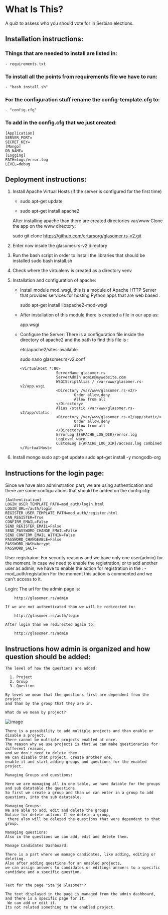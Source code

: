 # What Is This?

A quiz to assess who you should vote for in Serbian elections.

## Installation instructions:

### Things that are needed to install are listed in:

    - requirements.txt

### To install all the points from requirements file we have to run:

    - "bash install.sh"

### For the configuration stuff rename the config-template.cfg to:

    - "config.cfg"
    
### To add in the config.cfg that we just created:


    [Application]
    SERVER_PORT=
    SECRET_KEY=
    [Mongo]
    DB_NAME=
    [Logging]
    PATH=logs/error.log
    LEVEL=debug

## Deployment instructions:

1. Install Apache Virtual Hosts (if the server is configured for the first time)
   - sudo apt-get update

   - sudo apt-get install apache2

    After installing apache than there are created directories var/www
    Clone the app on the www directory:

    sudo git clone https://github.com/crtarsorg/glasomer.rs-v2.git

2. Enter now inside the glasomer.rs-v2 directory
3. Run the bash script in order to install the libraries that should be installed
       sudo bash install.sh

4. Check where the virtualenv is created as a directory venv

5. Installation and configuration of apache:

    - Install module mod_wsgi,
    this is a module of Apache HTTP Server that provides services for hosting Python apps that are web based .

        sudo apt-get install libapache2-mod-wsgi

    - After installation of this module there is created a file in our app as:

      app.wsgi

    - Configure the Server:
      There is a configuration file inside the directory of apache2 and the path to find this file is :

        etc/apache2/sites-available

        sudo nano glasomer.rs-v2.conf

          <VirtualHost *:80>
                          ServerName glasomer.rs
                          ServerAdmin admin@mywebsite.com
                          WSGIScriptAlias / /var/www/glasomer.rs-v2/app.wsgi
                          <Directory /var/www/glasomer.rs-v2/>
                                  Order allow,deny
                                  Allow from all
                          </Directory>
                          Alias /static /var/www/glasomer.rs-v2/app/static
                          <Directory /var/www/glasomer.rs-v2/app/static/>
                                  Order allow,deny
                                  Allow from all
                          </Directory>
                          ErrorLog ${APACHE_LOG_DIR}/error.log
                          LogLevel warn
                          CustomLog ${APACHE_LOG_DIR}/access.log combined
          </VirtualHost>

7. Install mongo
      sudo apt-get update
      sudo apt-get install -y mongodb-org

## Instructions for the login page:

Since we have also adminstration part,
 we are using authentication and there are some configurations that should be added on the config.cfg:

    [Authentication]
    LOGIN_USER_TEMPLATE_PATH=mod_auth/login.html
    LOGIN_URL=/auth/login
    REGISTER_USER_TEMPLATE_PATH=mod_auth/register.html
    CAN_REGISTER=True
    CONFIRM_EMAIL=False
    SEND_REGISTER_EMAIL=False
    SEND_PASSWORD_CHANGE_EMAIL=False
    SEND_CONFIRM_EMAIL_WITHIN=False
    PASSWORD_CHANGEABLE=False
    PASSWORD_HASH=bcrypt
    PASSWORD_SALT=

User registraion:
    For security reasons and we have only one user(admin) for the moment.
    In case we need to enable the registration, or to add another user as admin,
     we have to enable the action for registration in the :
        - mod_auth/registation
    For the moment this action is commented and we can't access to it.

Login:
    The url for the admin page is:

        http://glasomer.rs/admin

    If we are not authenticated than we will be redirected to:

        http://glasomer.rs/auth/login

    After login than we redirected again to:

        http://glasomer.rs/admin

## Instructions how admin is organized and how question should be added:

    The level of how the questions are added:

      1. Project
      2. Group
      3. Question

    By level we mean that the questions first are dependent from the project
    and than by the group that they are in.

    What do we mean by project? 
   
   ![image](https://cloud.githubusercontent.com/assets/3279668/24561369/c904c0e0-1646-11e7-80aa-5d7d382c0bf1.png)
    
    There is a possibility to add multiple projects and than enable or disable a project.
    There cannot be multiple projects enabled at once.
    The reason why we use projects is that we can make questionaries for different reasons,
    and we don't need to delete them.
    We can disable that project, create another one,
    enable it and start adding groups and questions for the enabled project.

    Managing Groups and questions:

    Here we are managing all in one table, we have datable for the groups and sub datatable the questions.
    So first we create a group and than we can enter in a group to add questions, into the sub datatable.

    Managing Groups:
    We are able to add, edit and delete the groups
    Notice for delete action: If we delete a group,
     there also will be deleted the questions that were dependent to that group.

    Managing questions:
    Also in the questions we can add, edit and delete them.

    Manage Candidates Dashboard:

    There is a part where we manage candidates, like adding, editing or deleting.
    Also after adding questions for an enabled projects,
    we can assign answers to candidates or editings answers to a specific candidate and a specific question.


    Text for the page "Sta je Glasomer"?

    The text displayed in the page is managed from the admin dashboard, and there is a specific page for it.
     We can add or edit it.
    Its not related something to the enabled project.















